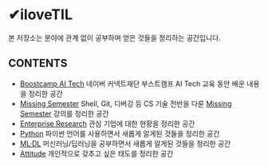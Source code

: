 # ✔iloveTIL
본 저장소는 분야에 관계 없이 공부하며 얻은 것들을 정리하는 공간입니다.

## CONTENTS

- [Boostcamp AI Tech](https://github.com/iloveslowfood/iloveTIL/tree/main/boostcamp_ai)
  네이버 커넥트재단 부스트캠프 AI Tech 교육 동안 배운 내용을 정리한 공간
- [Missing Semester](https://github.com/iloveslowfood/iloveTIL/tree/main/missingsemester_cambridge)
  Shell, Git, 디버깅 등 CS 기술 전반을 다룬 [Missing Semester](https://www.youtube.com/c/MissingSemester/videos) 강의를 정리한 공간
- [Enterprise Research](https://github.com/iloveslowfood/iloveTIL/tree/main/enterprise_research)
  관심 기업에 대한 현황을 정리한 공간
- [Python](https://github.com/iloveslowfood/iloveTIL/blob/main/Python.md)
  파이썬 언어를 사용하면서 새롭게 알게된 것들을 정리한 공간
- [ML·DL](https://github.com/iloveslowfood/iloveTIL/blob/main/ML%C2%B7DL.md)
  머신러닝/딥러닝을 공부하면서 새롭게 알게된 것들을 정리한 공간
- [Attitude](https://github.com/iloveslowfood/iloveTIL/blob/main/Attitude.md)
  개인적으로 갖추고 싶은 태도를 정리한 공간

